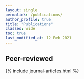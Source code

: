 ```yaml
---
layout: single
permalink: /publications/
author_profile: true
title: "Publications"
classes: wide
toc: true
last_modified_at: 12 Feb 2021
---
```


## Peer-reviewed

{% include journal-articles.html %}

